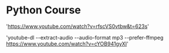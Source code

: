 # Python Course

'https://www.youtube.com/watch?v=rfscVS0vtbw&t=623s'

'youtube-dl --extract-audio --audio-format mp3 --prefer-ffmpeg <https://www.youtube.com/watch?v=cYOB941gyXI>'
